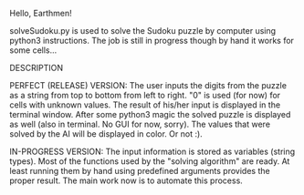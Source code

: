 Hello, Earthmen!

solveSudoku.py is used to solve the Sudoku puzzle by computer using python3 instructions.
The job is still in progress though by hand it works for some cells...

DESCRIPTION

PERFECT (RELEASE) VERSION:
The user inputs the digits from the puzzle as a string from top to bottom from left to right. "0" is used (for now) for cells with unknown values. The result of his/her input is displayed in the terminal window. After some python3 magic the solved puzzle is displayed as well (also in terminal. No GUI for now, sorry). The values that were solved by the AI will be displayed in color. Or not :).

IN-PROGRESS VERSION:
The input information is stored as variables (string types). Most of the functions used by the "solving algorithm" are ready. At least running them by hand using predefined arguments provides the proper result. The main work now is to automate this process.
